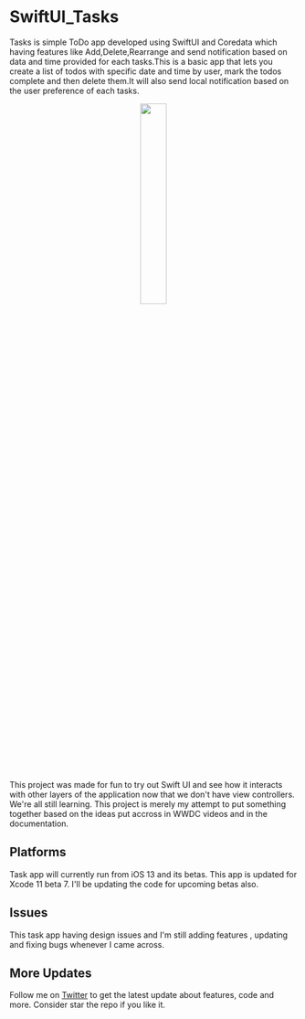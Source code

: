 # SwiftUI_Tasks
Tasks is simple ToDo app developed using SwiftUI and Coredata which having features like Add,Delete,Rearrange and send notification based on data and time provided for each tasks.This is a basic app that lets you create a list of todos with specific date and time by user, mark the todos complete and then delete them.It will also send local notification based on the user preference of each tasks.

<p align="center">
  <img src="https://github.com/shankarmadeshvaran/SwiftUI_Tasks/blob/master/ToDo-tasks.gif" width="30%"/>
</p>

This project was made for fun to try out Swift UI and see how it interacts with other layers of the application now that we don't have view controllers. We're all still learning. This project is merely my attempt to put something together based on the ideas put accross in WWDC videos and in the documentation.

## Platforms
Task app will currently run from iOS 13 and its betas.
This app is updated for Xcode 11 beta 7. I'll be updating the code for upcoming betas also.

## Issues
This task app having design issues and I'm still adding features , updating and fixing bugs whenever I came across.

## More Updates
Follow me on [Twitter](https://twitter.com/Shankar__am) to get the latest update about features, code and more. Consider star the repo if you like it. 



